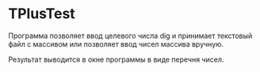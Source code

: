 # TPlusTest

Программа позволяет ввод целевого числа dig 
 и принимает текстовый файл с массивом 
или позволяет ввод чисел массива вручную.

Результат выводится в окне программы в виде перечня чисел.